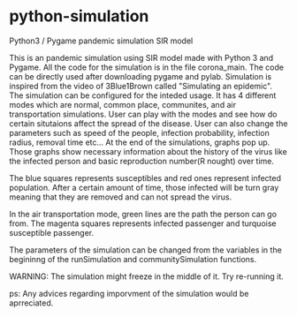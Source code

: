 # python-simulation
Python3 / Pygame pandemic simulation SIR model

This is an pandemic simulation using SIR model made with Python 3 and Pygame. All the code for the simulation is in the file corona_main. The code can be directly used after downloading pygame and pylab. Simulation is inspired from the video of 3Blue1Brown called "Simulating an epidemic". The simulation can be configured for the inteded usage. It has 4 different modes which are normal, common place, communites, and air transportation simulations. User can play with the modes and see how do certain situtaions affect the spread of the disease. User can also change the parameters such as speed of the people, infection probability, infection radius, removal time etc... At the end of the simulations, graphs pop up. Those graphs show necessary information about the history of the virus like the infected person and basic reproduction number(R nought) over time. 

The blue squares represents susceptibles and red ones represent infected population. After a certain amount of time, those infected will be turn gray meaning that they are removed and can not spread the virus. 

In the air transportation mode, green lines are the path the person can go from. The magenta squares represents infected passenger and turquoise susceptible passenger.

The parameters of the simulation can be changed from the variables in the begininng of the runSimulation and communitySimulation functions. 

WARNING: The simulation might freeze in the middle of it. Try re-running it.

ps: Any advices regarding imporvment of the simulation would be aprreciated. 

